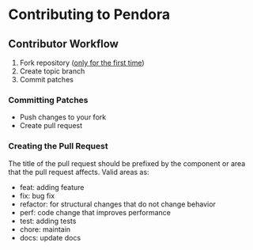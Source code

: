 # Contributing to Pendora

## Contributor Workflow

  1. Fork repository ([only for the first time](https://help.github.com/en/articles/fork-a-repo))
  1. Create topic branch
  1. Commit patches

### Committing Patches

  - Push changes to your fork
  - Create pull request

### Creating the Pull Request

The title of the pull request should be prefixed by the component or area that the pull request affects. Valid areas as:

- feat: adding feature
- fix: bug fix
- refactor: for structural changes that do not change behavior
- perf: code change that improves performance
- test: adding tests
- chore: maintain
- docs: update docs